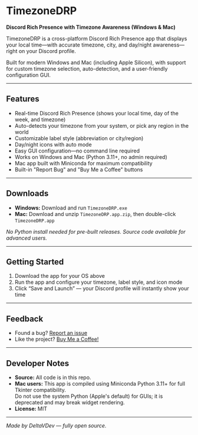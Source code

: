 # TimezoneDRP

**Discord Rich Presence with Timezone Awareness (Windows & Mac)**

TimezoneDRP is a cross-platform Discord Rich Presence app that displays your local time—with accurate timezone, city, and day/night awareness—right on your Discord profile.

Built for modern Windows and Mac (including Apple Silicon), with support for custom timezone selection, auto-detection, and a user-friendly configuration GUI.

---

## Features

- Real-time Discord Rich Presence (shows your local time, day of the week, and timezone)
- Auto-detects your timezone from your system, or pick any region in the world
- Customizable label style (abbreviation or city/region)
- Day/night icons with auto mode
- Easy GUI configuration—no command line required
- Works on Windows and Mac (Python 3.11+, no admin required)
- Mac app built with Miniconda for maximum compatibility
- Built-in "Report Bug" and "Buy Me a Coffee" buttons

---

## Downloads

- **Windows:** Download and run `TimezoneDRP.exe`
- **Mac:** Download and unzip `TimezoneDRP.app.zip`, then double-click `TimezoneDRP.app`

*No Python install needed for pre-built releases. Source code available for advanced users.*

---

## Getting Started

1. Download the app for your OS above
2. Run the app and configure your timezone, label style, and icon mode
3. Click “Save and Launch” — your Discord profile will instantly show your time

---

## Feedback

- Found a bug? [Report an issue](https://github.com/dareto-dream/timezonedrp/issues)
- Like the project? [Buy Me a Coffee!](https://buymeacoffee.com/dareto0ream)

---

## Developer Notes

- **Source:** All code is in this repo.
- **Mac users:** This app is compiled using Miniconda Python 3.11+ for full Tkinter compatibility.  
  Do not use the system Python (Apple's default) for GUIs; it is deprecated and may break widget rendering.
- **License:** MIT

---

_Made by DeltaVDev — fully open source._